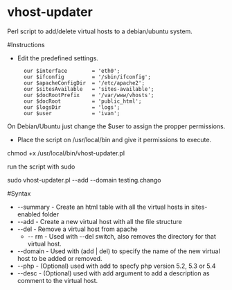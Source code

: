 vhost-updater
=============

Perl script to add/delete virtual hosts to a debian/ubuntu system.

#Instructions
* Edit the predefined settings.

        our $interface        = 'eth0';
        our $ifconfig         = '/sbin/ifconfig';
        our $apacheConfigDir  = '/etc/apache2';
        our $sitesAvailable   = 'sites-available';
        our $docRootPrefix    = '/var/www/vhosts';
        our $docRoot          = 'public_html';
        our $logsDir          = 'logs';
        our $user 			  = 'ivan';
        
On Debian/Ubuntu just change the $user to assign the propper permissions.

* Place the script on /usr/local/bin and give it permissions to execute.

chmod +x /usr/local/bin/vhost-updater.pl

run the script with sudo

sudo vhost-updater.pl --add --domain testing.chango

#Syntax
* --summary - Create an html table with all the virtual hosts in sites-enabled folder
* --add     - Create a new virtual host with all the file structure
* --del     - Remove a virtual host from apache
  * -- rm   - Used with --del switch, also removes the directory for that virtual host.
* --domain  - Used with (add | del) to specify the name of the new virtual host to be added or removed.
* --php     - (Optional) used with add to specfy php version 5.2, 5.3 or 5.4
* --desc    - (Optional) used with add argument to  add a description as comment to the virtual host.
